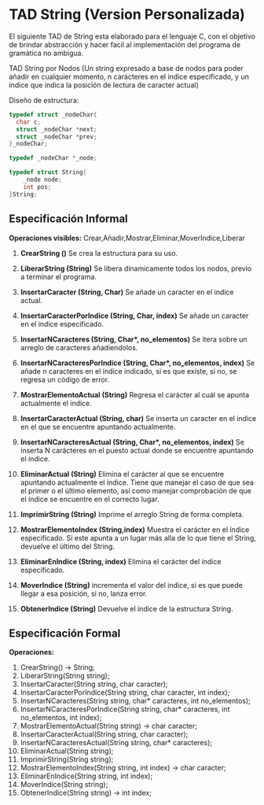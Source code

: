 # TAD String (Version Personalizada)
El siguiente TAD de String esta elaborado para el lenguaje C, con el objetivo de brindar abstracción y hacer facil al implementación del programa de gramática no ambigua.

TAD String por Nodos (Un string expresado a base de nodos para poder añadir en cualquier momento, n carácteres en el indice especificado, y un indice que indica la posición de lectura de caracter actual)

Diseño de estructura:
```c
typedef struct _nodeChar{
  char c;
  struct _nodeChar *next;
  struct _nodeChar *prev;
}_nodeChar;

typedef _nodeChar *_node;

typedef struct String{
    _node node;
    int pos;
}String;
```


## Especificación Informal

**Operaciones visibles:**
Crear,Añadir,Mostrar,Eliminar,MoverIndice,Liberar

1.  **CrearString ()**
    Se crea la estructura para su uso.

2.  **LiberarString (String)**
    Se libera dinamicamente todos los nodos, previo a terminar el programa.

3.  **InsertarCaracter (String, Char)**
    Se añade un caracter en el indice actual.

4.  **InsertarCaracterPorIndice (String, Char, index)**
    Se añade un caracter en el indice especificado.

5.  **InsertarNCaracteres (String, Char\*, no_elementos)**
    Se itera sobre un arreglo de caracteres añadiendolos.

6.  **InsertarNCaracteresPorIndice (String, Char\*, no_elementos, index)**
    Se añade n caracteres en el indice indicado, si es que existe, si no, se regresa un código de error.

7.  **MostrarElementoActual (String)**
    Regresa el carácter al cuál se apunta actualmente el indice.

8. **InsertarCaracterActual (String, char)**
    Se inserta un caracter en el indice en el que se encuentre apuntando actualmente.

9. **InsertarNCaracteresActual (String, Char\*, no_elementos, index)**
    Se inserta N carácteres en el puesto actual donde se encuentre apuntando el índice.

10. **EliminarActual (String)**
    Elimina el carácter al que se encuentre apuntando actualmente el índice.
    Tiene que manejar el caso de que sea el primer o el último elemento, así como manejar comprobación de que el índice se encuentre en el correcto lugar.

11. **ImprimirString (String)**
    Imprime el arreglo String de forma completa.

12.  **MostrarElementoIndex (String,index)**
    Muestra el carácter en el índice especificado. Si este apunta a un lugar más alla de lo que tiene el String, devuelve el último del String.

13. **EliminarEnIndice (String, index)**
    Elimina el carácter del índice especificado.


14. **MoverIndice (String)**
    incrementa el valor del indice, si es que puede llegar a esa posición, si no, lanza error.

15. **ObtenerIndice (String)**
    Devuelve el índice de la estructura String.

## Especificación Formal

**Operaciones:**

1.  CrearString() -> String;
2.  LiberarString(String string);
3.  InsertarCaracter(String string, char caracter);
4.  InsertarCaracterPorIndice(String string, char caracter, int index);
5.  InsertarNCaracteres(String string, char\* caracteres, int no_elementos);
6.  InsertarNCaracteresPorIndice(String string, char\* caracteres, int no_elementos, int index);
7.  MostrarElementoActual(String string) -> char caracter;
8.  InsertarCaracterActual(String string, char caracter);
9.  InsertarNCaracteresActual(String string, char\* caracteres);
10. EliminarActual(String string);
11. ImprimirString(String string);
12. MostrarElementoIndex(String string, int index) -> char caracter;
13. EliminarEnIndice(String string, int index);
14. MoverIndice(String string);
15. ObtenerIndice(String string) -> int index;

